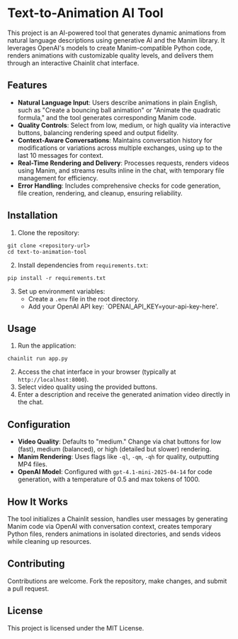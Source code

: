 
# Text-to-Animation AI Tool

This project is an AI-powered tool that generates dynamic animations from natural language descriptions using generative AI and the Manim library. It leverages OpenAI's models to create Manim-compatible Python code, renders animations with customizable quality levels, and delivers them through an interactive Chainlit chat interface.

## Features

- **Natural Language Input**: Users describe animations in plain English, such as "Create a bouncing ball animation" or "Animate the quadratic formula," and the tool generates corresponding Manim code.
- **Quality Controls**: Select from low, medium, or high quality via interactive buttons, balancing rendering speed and output fidelity.
- **Context-Aware Conversations**: Maintains conversation history for modifications or variations across multiple exchanges, using up to the last 10 messages for context.
- **Real-Time Rendering and Delivery**: Processes requests, renders videos using Manim, and streams results inline in the chat, with temporary file management for efficiency.
- **Error Handling**: Includes comprehensive checks for code generation, file creation, rendering, and cleanup, ensuring reliability.


## Installation

1. Clone the repository:

```
git clone <repository-url>
cd text-to-animation-tool
```

2. Install dependencies from `requirements.txt`:

```
pip install -r requirements.txt
```

3. Set up environment variables:
    - Create a `.env` file in the root directory.
    - Add your OpenAI API key: `OPENAI_API_KEY=your-api-key-here'.

## Usage

1. Run the application:

```
chainlit run app.py
```

2. Access the chat interface in your browser (typically at `http://localhost:8000`).
3. Select video quality using the provided buttons.
4. Enter a description and receive the generated animation video directly in the chat.

## Configuration

- **Video Quality**: Defaults to "medium." Change via chat buttons for low (fast), medium (balanced), or high (detailed but slower) rendering.
- **Manim Rendering**: Uses flags like `-ql`, `-qm`, `-qh` for quality, outputting MP4 files.
- **OpenAI Model**: Configured with `gpt-4.1-mini-2025-04-14` for code generation, with a temperature of 0.5 and max tokens of 1000.


## How It Works

The tool initializes a Chainlit session, handles user messages by generating Manim code via OpenAI with conversation context, creates temporary Python files, renders animations in isolated directories, and sends videos while cleaning up resources.

## Contributing

Contributions are welcome. Fork the repository, make changes, and submit a pull request.

## License

This project is licensed under the MIT License.

